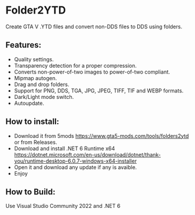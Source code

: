 # Folder2YTD

Create GTA V .YTD files and convert non-DDS files to DDS using folders.

## Features:
- Quality settings.
- Transparency detection for a proper compression.
- Converts non-power-of-two images to power-of-two compliant.
- Mipmap autogen.
- Drag and drop folders.
- Support for PNG, DDS, TGA, JPG, JPEG, TIFF, TIF and WEBP formats.
- Dark/Light mode switch.
- Autoupdate.


## How to install:

- Download it from 5mods https://www.gta5-mods.com/tools/folders2ytd or from Releases.
- Download and install .NET 6 Runtime x64 https://dotnet.microsoft.com/en-us/download/dotnet/thank-you/runtime-desktop-6.0.7-windows-x64-installer
- Open it and download any update if any is avaible.
- Enjoy

## How to Build:
Use Visual Studio Community 2022 and .NET 6
